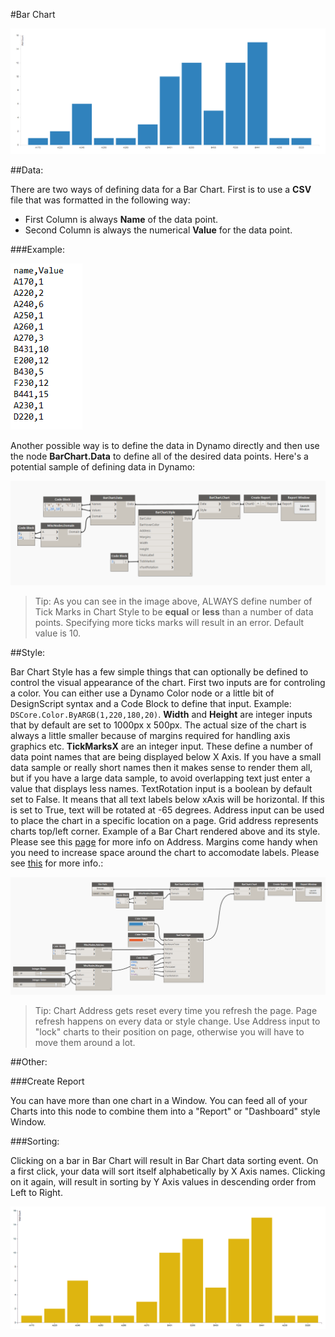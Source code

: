 #Bar Chart

![](barChart/barChartImage.PNG)

##Data:

There are two ways of defining data for a Bar Chart. First is to use a <b>CSV</b> file that was formatted in the following way: 

* First Column is always <b>Name</b> of the data point.
* Second Column is always the numerical <b>Value</b> for the data point.

###Example: 

![](barChart/dataSample.PNG)

Another possible way is to define the data in Dynamo directly and then use the node <b>BarChart.Data</b> to define all of the desired data points. Here's a potential sample of defining data in Dynamo:

![](barChart/manualData.PNG)

<blockquote>
Tip: As you can see in the image above, ALWAYS define number of Tick Marks in Chart Style to be <b>equal</b> or <b>less</b> than a number of data points. Specifying more ticks marks will result in an error. Default value is 10. 
</blockquote>

##Style:

Bar Chart Style has a few simple things that can optionally be defined to control the visual appearance of the chart. First two inputs are for controling a color. You can either use a Dynamo Color node or a little bit of DesignScript syntax and a Code Block to define that input. Example: `DSCore.Color.ByARGB(1,220,180,20)`. <b>Width</b> and <b>Height</b> are integer inputs that by default are set to 1000px x 500px. The actual size of the chart is always a little smaller because of margins required for handling axis graphics etc. <b>TickMarksX</b> are an integer input. These define a number of data point names that are being displayed below X Axis. If you have a small data sample or really short names then it makes sense to render them all, but if you have a large data sample, to avoid overlapping text just enter a value that displays less names. TextRotation input is a boolean by default set to False. It means that all text labels below xAxis will be horizontal. If this is set to True, text will be rotated at -65 degrees. Address input can be used to place the chart in a specific location on a page. Grid address represents charts top/left corner. Example of a Bar Chart rendered above and its style. Please see this [page](address.md) for more info on Address. Margins come handy when you need to increase space around the chart to accomodate labels. Please see [this](margins.md) for more info.: 

![](barChart/style.PNG)

<blockquote>
Tip: Chart Address gets reset every time you refresh the page. Page refresh happens on every data or style change. Use Address input to "lock" charts to their position on page, otherwise you will have to move them around a lot.
</blockquote>

##Other:

###Create Report

You can have more than one chart in a Window. You can feed all of your Charts into this node to combine them into a "Report" or "Dashboard" style Window. 

###Sorting:

Clicking on a bar in Bar Chart will result in Bar Chart data sorting event. On a first click, your data will sort itself alphabetically by X Axis names. Clicking on it again, will result in sorting by Y Axis values in descending order from Left to Right. 

![](barChart/barChartAnimation.gif)


